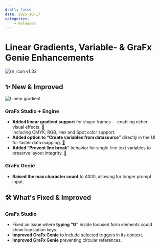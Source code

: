 ```yaml
---
draft: false
date: 2025-10-17
categories: 
    - Releases
---
```


# Linear Gradients, Variable- & GraFx Genie Enhancements

![rn_icon](/assets/icon-GraFx-Studio.svg) <span class="version-label">v1.32</span>

## ✨ New & Improved

![Linear gradient](/release-notes/releasenotesassets/gradient.png)

### GraFx Studio + Engine
- **Added linear gradient support** for shape frames — enabling richer visual effects.  [📖](/GraFx-Studio/guides/gradients/)  
Including CMYK, RGB, Hex and Spot color support.  
- **Added option to “Create variables from datasource”** directly in the UI for faster data mapping.  [📖](/GraFx-Studio/guides/template-variables/define/#create-variables-from-a-linked-datasource)  
- **Added “Prevent line break”** behavior for single-line text variables to preserve layout integrity.  [📖](/GraFx-Studio/guides/template-variables/single-line-text/#set-general-properties)  

### GraFx Genie
- **Raised the max character count** to 4000, allowing for longer prompt input.  

## 🛠️ What's Fixed & Improved

### GraFx Studio
- Fixed an issue where **typing “G”** inside focused form elements could show translation keys.  
- **Improved GraFx Genie** to include selected triggers in its context.  
- **Improved GraFx Genie** preventing circular references.  